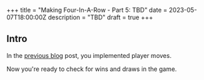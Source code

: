 +++
title = "Making Four-In-A-Row - Part 5: TBD"
date = 2023-05-07T18:00:00Z
description = "TBD"
draft = true
+++

## Intro

In the [previous blog](@/blog/making-four-in-a-row-part-4.md) post, you implemented player moves.

Now you're ready to check for wins and draws in the game.
